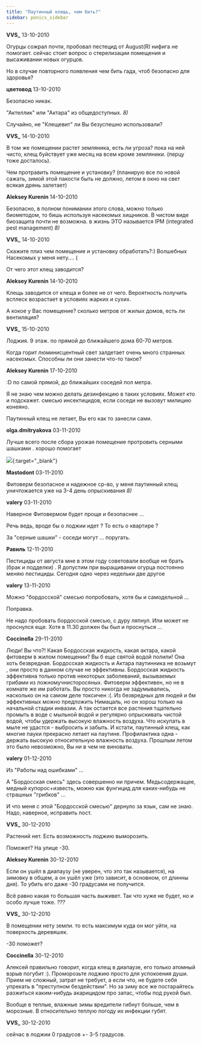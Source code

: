 ```yaml
---
title: "Паутинный клещь, чем бить?"
sidebar: ponics_sidebar
---
```


**VVS_** 13-10-2010

Огурцы сожрал почти, пробовал пестецид от August(R) нифига не помогает. сейчас стоит вопрос о стерелизации помещения и высаживании новых огурцов.

Но в случае повторного появления чем бить гада, чтоб безопасно для здоровья?


**цветовод** 13-10-2010

Безопасно никак. 

"Актеллик" или "Актара" из общедоступных. *8)*

Случайно, не "Клещевит" ли Вы безуспешно использовали?


**VVS_** 14-10-2010

В том же помещении растет земляника, есть ли угроза? пока на ней чисто, клещ буйствует уже месяц на всем кроме земляники. (перцу тоже досталось).

Чем протравить помещение и установку? (планирую все по новой сажать, зимой этой пакости быть не должно, летом в окно на свет всякая дрянь залетает)


**Aleksey Kurenin** 14-10-2010

Безопасно, в полном понимании этого слова, можно только биометодом, то бишь используя насекомых хищников. В чистом виде биозащита почти не возможна. в жизнь ЭТО называется IPM (integrated pest management) *8)*


**VVS_** 14-10-2010

Скажите плиз чем помещение и установку обработать?:) Волшебных Насекомых у меня нету.... (

От чего этот клещ заводится?


**Aleksey Kurenin** 14-10-2010

Клещь заводится от клеща и более не от чего. Вероятность получить всплеск возрастает в условиях жарких и сухих. 

А кокое у Вас помещение? сколько метров от жилых домов, есть ли вентиляция?


**VVS_** 15-10-2010

Лоджия. 9 этаж. по прямой до ближайшего дома 60-70 метров.

Когда горит люминисцентный свет залдетает очень много странных насекомых. Способны ли они занести что-то такое?


**Aleksey Kurenin** 17-10-2010

 :D по самой прямой, до ближайших соседей пол метра.

Я не знаю чем можно делать дезинфекцию в таких условиях. Может кто и подскажет. смесью инсектицидов, если соседи не вызовут милицию конеяно. 

Паутинный клещ не летает, Вы его как то занесли сами. 


**olga.dmitryakova** 03-11-2010

Лучше всего после сбора урожая помещение протровить серными шашками . хорошо помогает

[![](http://s4.postimage.org/Fi3fS.jpg)](http://s4.postimage.org/Fi3fS.jpg){:target="_blank"}


**Mastodont** 03-11-2010

 Фитоверм безопасное и надежное ср-во, у меня паутинный клещ уничтожается уже на 3-4 день опрыскивания *8)*


**valery** 03-11-2010

Наверное Фитовермом будет проще и безопаснее ...

Речь ведь, вроде бы о лоджии идет ? То есть о квартире ?

За "серные шашки" - соседи могут ... поругать.


**Равиль** 12-11-2010

Пестициды от августа мне в этом году советовали вообще не брать (брак и подделки) . Я допустим при выращивании огурца постоянно меняю пестициды. Сегодня одно через недельки две другое


**valery** 13-11-2010

Можно "бордосской" смесью попробовать, хотя бы и самодельной ...

Поправка.

Не надо пробовать бордосской смесью, с дуру ляпнул. Или может не проснулся еще. Хотя в 11.30 должен бы был и проснуться ...


**Coccinella** 29-11-2010

Люди! Вы что?! Какая Бордосская жидкость, какая актара, какой фитоверм в жилом помещении? Вы б еще святой водой полили! Она хоть безвредная. Бордосская жидкость и Актара паутинника не возьмут , они просто в данном случае не эффективны. Бордосская жидкость эффективна только против некоторых заболеваний, вызываемых грибами из ложномучнисторосяных. Фитоверм эффективен, но не в комнате же им работать. Вы просто никогда не задумывались, насколько он на самом деле токсичен :(. Из безвредных для людей и бм эффективных можно предложить Нимацаль, но он хорош только на начальной стадии инвазии. А так остается все растения тщательно промыть в воде с мыльной водой и регулярно опрыскивать чистой водой, чтобы удержать высокую влажность воздуха. Что искупать в мыле не удастся - выбросить и забыть. И кстати, паутинный клещ, как многие пауки прекрасно летает на паутине. Профилактика одна - держать высокую относительную влажность воздуха. Прошлым летом это было невозможно, Вы ни в чем не виноваты.


**valery** 01-12-2010

Из "Работы над ошибками" ...

А "Бордосская смесь" здесь совершенно ни причем. Медьсодержащее, медный купорос+известь, можно как фунгицид для каких-нибудь не страшных "грибков" ...

И что меня с этой "Бордосской смесью" дернуло за язык, сам не знаю. Надо, наверное, исправить пост.


**VVS_** 30-12-2010

Растений нет. Есть возможность лоджию выморозить.

Поможет? На улице -30.


**Aleksey Kurenin** 30-12-2010

Если он ушёл в диапаузу (не уверен, что это так называется), на зимовку в общем, а он ушёл уже (это зависит, в основном, от длинны дня). То убить его даже -30 градусами не получится.

Всё равно какая то большая часть выживет. Так что хуже не будет, но и особо лучше тоже. *???*


**VVS_** 30-12-2010

В помещении нету земли. то есть максимум куда он мог уйти, на поверхость деревяшек.

-30 поможет?


**Coccinella** 30-12-2010

Алексей правильно говорит, когда клещ в диапаузе, его только атомный взрыв погубит :). Проморозьте лоджию просто для успокоения души. Прием не сложный, затрат не требует, а если что, не будете себя упрекать в "преступном бездействии". Но за зиму все же постарайтесь разжиться каким-нибудь акарицидом про запас, чтобы под рукой был. 

Вообще в теплые, влажные зимы вредители гибнут больше, чем в морозные. В относительно теплую погоду их инфекции губят.


**VVS_** 30-12-2010

сейчас в лоджии 0 градусов +- 3-5 градусов.


